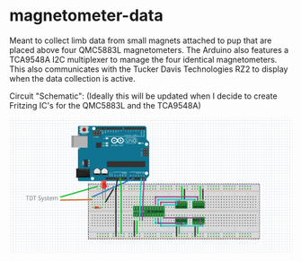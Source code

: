 # magnetometer-data
Meant to collect limb data from small magnets attached to pup that are placed above four QMC5883L magnetometers. The Arduino also features a TCA9548A I2C multiplexer to manage the four identical magnetometers. This also communicates with the Tucker Davis Technologies RZ2 to display when the data collection is active. 

Circuit "Schematic":
(Ideally this will be updated when I decide to create Fritzing IC's for the QMC5883L and the TCA9548A)

![Capture](Capture.PNG)
